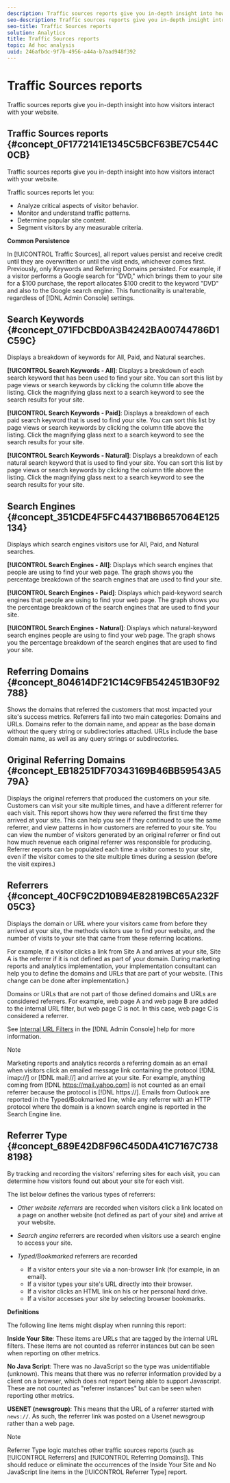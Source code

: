 ```yaml
---
description: Traffic sources reports give you in-depth insight into how visitors interact with your website.
seo-description: Traffic sources reports give you in-depth insight into how visitors interact with your website.
seo-title: Traffic Sources reports
solution: Analytics
title: Traffic Sources reports
topic: Ad hoc analysis
uuid: 246afbdc-9f7b-4956-a44a-b7aad948f392
---
```


# Traffic Sources reports

Traffic sources reports give you in-depth insight into how visitors interact with your website.

## Traffic Sources reports {#concept_0F1772141E1345C5BCF63BE7C544C0CB}

Traffic sources reports give you in-depth insight into how visitors interact with your website. 

Traffic sources reports let you:

* Analyze critical aspects of visitor behavior. 
* Monitor and understand traffic patterns. 
* Determine popular site content. 
* Segment visitors by any measurable criteria.

**Common Persistence**

In [!UICONTROL Traffic Sources], all report values persist and receive credit until they are overwritten or until the visit ends, whichever comes first. Previously, only Keywords and Referring Domains persisted. For example, if a visitor performs a Google search for "DVD," which brings them to your site for a $100 purchase, the report allocates $100 credit to the keyword "DVD" and also to the Google search engine. This functionality is unalterable, regardless of [!DNL Admin Console] settings. 

## Search Keywords {#concept_071FDCBD0A3B4242BA00744786D1C59C}

Displays a breakdown of keywords for All, Paid, and Natural searches.

<!-- 

c_reports_search_keyword.xml

 -->

**[!UICONTROL Search Keywords - All]**: Displays a breakdown of each search keyword that has been used to find your site. You can sort this list by page views or search keywords by clicking the column title above the listing. Click the magnifying glass next to a search keyword to see the search results for your site.

**[!UICONTROL Search Keywords - Paid]**: Displays a breakdown of each paid search keyword that is used to find your site. You can sort this list by page views or search keywords by clicking the column title above the listing. Click the magnifying glass next to a search keyword to see the search results for your site.

**[!UICONTROL Search Keywords - Natural]**: Displays a breakdown of each natural search keyword that is used to find your site. You can sort this list by page views or search keywords by clicking the column title above the listing. Click the magnifying glass next to a search keyword to see the search results for your site. 

## Search Engines {#concept_351CDE4F5FC44371B6B657064E125134}

Displays which search engines visitors use for All, Paid, and Natural searches.

<!-- 

c_reports_search_engines.xml

 -->

**[!UICONTROL Search Engines - All]**: Displays which search engines that people are using to find your web page. The graph shows you the percentage breakdown of the search engines that are used to find your site.

**[!UICONTROL Search Engines - Paid]**: Displays which paid-keyword search engines that people are using to find your web page. The graph shows you the percentage breakdown of the search engines that are used to find your site.

**[!UICONTROL Search Engines - Natural]**: Displays which natural-keyword search engines people are using to find your web page. The graph shows you the percentage breakdown of the search engines that are used to find your site. 

## Referring Domains {#concept_804614DF21C14C9FB542451B30F92788}

<!-- 

c_reports_ref_domains.xml

 -->

Shows the domains that referred the customers that most impacted your site's success metrics. Referrers fall into two main categories: Domains and URLs. Domains refer to the domain name, and appear as the base domain without the query string or subdirectories attached. URLs include the base domain name, as well as any query strings or subdirectories. 

## Original Referring Domains {#concept_EB18251DF70343169B46BB59543A579A}

<!-- 

c_reports_original_ref_domains.xml

 -->

Displays the original referrers that produced the customers on your site. Customers can visit your site multiple times, and have a different referrer for each visit. This report shows how they were referred the first time they arrived at your site. This can help you see if they continued to use the same referrer, and view patterns in how customers are referred to your site. You can view the number of visitors generated by an original referrer or find out how much revenue each original referrer was responsible for producing. Referrer reports can be populated each time a visitor comes to your site, even if the visitor comes to the site multiple times during a session (before the visit expires.) 

## Referrers {#concept_40CF9C2D10B94E82819BC65A232F05C3}

Displays the domain or URL where your visitors came from before they arrived at your site, the methods visitors use to find your website, and the number of visits to your site that came from these referring locations.

<!-- 

c_reports_referrers.xml

 -->

For example, if a visitor clicks a link from Site A and arrives at your site, Site A is the referrer if it is not defined as part of your domain. During marketing reports and analytics implementation, your implementation consultant can help you to define the domains and URLs that are part of your website. (This change can be done after implementation.)

Domains or URLs that are not part of those defined domains and URLs are considered referrers. For example, web page A and web page B are added to the internal URL filter, but web page C is not. In this case, web page C is considered a referrer.

See [Internal URL Filters](https://marketing.adobe.com/resources/help/en_US/reference/internal_URL_filter_admin.html) in the [!DNL Admin Console] help for more information.

>[!NOTE]
>
>Marketing reports and analytics records a referring domain as an email when visitors click an emailed message link containing the protocol [!DNL imap://] or [!DNL mail://] and arrive at your site. For example, anything coming from [!DNL https://mail.yahoo.com] is not counted as an email referrer because the protocol is [!DNL https://]. Emails from Outlook are reported in the Typed/Bookmarked line, while any referrer with an HTTP protocol where the domain is a known search engine is reported in the Search Engine line.

## Referrer Type {#concept_689E42D8F96C450DA41C7167C7388198}

By tracking and recording the visitors' referring sites for each visit, you can determine how visitors found out about your site for each visit.

<!-- 

c_reports_ref_types.xml

 -->

The list below defines the various types of referrers:

* *Other website referrers* are recorded when visitors click a link located on a page on another website (not defined as part of your site) and arrive at your website. 
* *Search engine* referrers are recorded when visitors use a search engine to access your site. 
* *Typed/Bookmarked* referrers are recorded

    * If a visitor enters your site via a non-browser link (for example, in an email). 
    * If a visitor types your site's URL directly into their browser. 
    * If a visitor clicks an HTML link on his or her personal hard drive. 
    * If a visitor accesses your site by selecting browser bookmarks.

**Definitions**

The following line items might display when running this report:

**Inside Your Site**: These items are URLs that are tagged by the internal URL filters. These items are not counted as referrer instances but can be seen when reporting on other metrics.

**No Java Script**: There was no JavaScript so the type was unidentifiable (unknown). This means that there was no referrer information provided by a client on a browser, which does not report being able to support Javascript. These are not counted as "referrer instances" but can be seen when reporting other metrics.

**USENET (newsgroup)**: This means that the URL of a referrer started with `news://`. As such, the referrer link was posted on a Usenet newsgroup rather than a web page.

>[!NOTE]
>
>Referrer Type logic matches other traffic sources reports (such as [!UICONTROL Referrers] and [!UICONTROL Referring Domains]). This should reduce or eliminate the occurrences of the Inside Your Site and No JavaScript line items in the [!UICONTROL Referrer Type] report.

